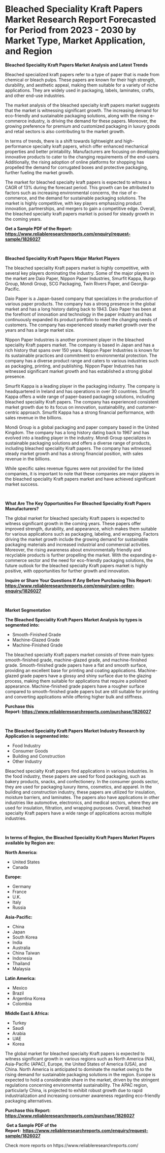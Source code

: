 <p><h1>Bleached Speciality Kraft Papers Market Research Report Forecasted for Period from 2023 -  2030 by Market Type, Market Application, and Region</h1></p><p><strong>Bleached Speciality Kraft Papers Market Analysis and Latest Trends</strong></p>
<p><p>Bleached specialized kraft papers refer to a type of paper that is made from chemical or bleach pulps. These papers are known for their high strength, durability, and aesthetic appeal, making them suitable for a variety of niche applications. They are widely used in packaging, labels, laminates, crafts, and other end-use industries.</p><p>The market analysis of the bleached specialty kraft papers market suggests that the market is witnessing significant growth. The increasing demand for eco-friendly and sustainable packaging solutions, along with the rising e-commerce industry, is driving the demand for these papers. Moreover, the growing preference for premium and customized packaging in luxury goods and retail sectors is also contributing to the market growth.</p><p>In terms of trends, there is a shift towards lightweight and high-performance specialty kraft papers, which offer enhanced mechanical properties and better printability. Manufacturers are focusing on developing innovative products to cater to the changing requirements of the end-users. Additionally, the rising adoption of online platforms for shopping has propelled the demand for corrugated boxes and protective packaging, further fueling the market growth.</p><p>The market for bleached specialty kraft papers is expected to witness a CAGR of 13% during the forecast period. This growth can be attributed to factors such as increasing environmental concerns, the rise of e-commerce, and the demand for sustainable packaging solutions. The market is highly competitive, with key players emphasizing product innovation, partnerships, and mergers to gain a competitive edge. Overall, the bleached specialty kraft papers market is poised for steady growth in the coming years.</p></p>
<p><strong>Get a Sample PDF of the Report:&nbsp; <a href="https://www.reliableresearchreports.com/enquiry/request-sample/1826027">https://www.reliableresearchreports.com/enquiry/request-sample/1826027</a></strong></p>
<p>&nbsp;</p>
<p><strong>Bleached Speciality Kraft Papers Major Market Players</strong></p>
<p><p>The bleached speciality Kraft papers market is highly competitive, with several key players dominating the industry. Some of the major players in the market are Daio Paper, Nippon Paper Industries, Smurfit Kappa, Burgo Group, Mondi Group, SCG Packaging, Twin Rivers Paper, and Georgia-Pacific.</p><p>Daio Paper is a Japan-based company that specializes in the production of various paper products. The company has a strong presence in the global market and has a long history dating back to 1943. Daio Paper has been at the forefront of innovation and technology in the paper industry and has continuously expanded its product portfolio to meet the changing needs of customers. The company has experienced steady market growth over the years and has a large market size.</p><p>Nippon Paper Industries is another prominent player in the bleached speciality Kraft papers market. The company is based in Japan and has a rich history that spans over 150 years. Nippon Paper Industries is known for its sustainable practices and commitment to environmental protection. The company has a diverse product range and caters to various industries such as packaging, printing, and publishing. Nippon Paper Industries has witnessed significant market growth and has established a strong global presence.</p><p>Smurfit Kappa is a leading player in the packaging industry. The company is headquartered in Ireland and has operations in over 30 countries. Smurfit Kappa offers a wide range of paper-based packaging solutions, including bleached speciality Kraft papers. The company has experienced consistent market growth due to its focus on innovation, sustainability, and customer-centric approach. Smurfit Kappa has a strong financial performance, with sales revenue in the billions.</p><p>Mondi Group is a global packaging and paper company based in the United Kingdom. The company has a long history dating back to 1967 and has evolved into a leading player in the industry. Mondi Group specializes in sustainable packaging solutions and offers a diverse range of products, including bleached speciality Kraft papers. The company has witnessed steady market growth and has a strong financial position, with sales revenue in the billions.</p><p>While specific sales revenue figures were not provided for the listed companies, it is important to note that these companies are major players in the bleached speciality Kraft papers market and have achieved significant market success.</p></p>
<p>&nbsp;</p>
<p><strong>What Are The Key Opportunities For Bleached Speciality Kraft Papers Manufacturers?</strong></p>
<p><p>The global market for bleached specialty Kraft papers is expected to witness significant growth in the coming years. These papers offer improved strength, durability, and appearance, which makes them suitable for various applications such as packaging, labeling, and wrapping. Factors driving the market growth include the growing demand for sustainable packaging materials and increased industrial and commercial activities. Moreover, the rising awareness about environmentally friendly and recyclable products is further propelling the market. With the expanding e-commerce sector and the need for eco-friendly packaging solutions, the future outlook for the bleached specialty Kraft papers market is highly positive, with opportunities for further growth and innovation.</p></p>
<p><strong>Inquire or Share Your Questions If Any Before Purchasing This Report: <a href="https://www.reliableresearchreports.com/enquiry/pre-order-enquiry/1826027">https://www.reliableresearchreports.com/enquiry/pre-order-enquiry/1826027</a></strong></p>
<p>&nbsp;</p>
<p><strong>Market Segmentation</strong></p>
<p><strong>The Bleached Speciality Kraft Papers Market Analysis by types is segmented into:</strong></p>
<p><ul><li>Smooth-Finished Grade</li><li>Machine-Glazed Grade</li><li>Machine-Finished Grade</li></ul></p>
<p><p>The bleached specialty Kraft papers market consists of three main types: smooth-finished grade, machine-glazed grade, and machine-finished grade. Smooth-finished grade papers have a flat and smooth surface, providing an excellent base for printing and coating applications. Machine-glazed grade papers have a glossy and shiny surface due to the glazing process, making them suitable for applications that require a polished appearance. Machine-finished grade papers have a rougher surface compared to smooth-finished grade papers but are still suitable for printing and converting applications while offering higher bulk and stiffness.</p></p>
<p><strong>Purchase this Report:&nbsp;<a href="https://www.reliableresearchreports.com/purchase/1826027">https://www.reliableresearchreports.com/purchase/1826027</a></strong></p>
<p>&nbsp;</p>
<p><strong>The Bleached Speciality Kraft Papers Market Industry Research by Application is segmented into:</strong></p>
<p><ul><li>Food Industry</li><li>Consumer Goods</li><li>Building and Construction</li><li>Other Industry</li></ul></p>
<p><p>Bleached specialty Kraft papers find applications in various industries. In the food industry, these papers are used for food packaging, such as bakery products, snacks, and confectionery. In the consumer goods sector, they are used for packaging luxury items, cosmetics, and apparel. In the building and construction industry, these papers are utilized for insulation, moisture barriers, and laminates. The papers also have applications in other industries like automotive, electronics, and medical sectors, where they are used for insulation, filtration, and wrapping purposes. Overall, bleached specialty Kraft papers have a wide range of applications across multiple industries.</p></p>
<p>&nbsp;</p>
<p><strong>In terms of Region, the Bleached Speciality Kraft Papers Market Players available by Region are:</strong></p>
<p>
    <p> <strong> North America: </strong>
        <ul>
            <li>United States</li>
            <li>Canada</li>
        </ul>
        </p> 
    <p> <strong> Europe: </strong>
        <ul>
            <li>Germany</li>
            <li>France</li>
            <li>U.K.</li>
            <li>Italy</li>
            <li>Russia</li>
        </ul>
        </p> 
    <p> <strong> Asia-Pacific: </strong>
        <ul>
            <li>China</li>
            <li>Japan</li>
            <li>South Korea</li>
            <li>India</li>
            <li>Australia</li>
            <li>China Taiwan</li>
            <li>Indonesia</li>
            <li>Thailand</li>
            <li>Malaysia</li>
        </ul>
        </p> 
    <p> <strong> Latin America: </strong>
        <ul>
            <li>Mexico</li>
            <li>Brazil</li>
            <li>Argentina Korea</li>
            <li>Colombia</li>
        </ul>
        </p> 
    <p> <strong> Middle East & Africa: </strong>
        <ul>
            <li>Turkey</li>
            <li>Saudi</li>
            <li>Arabia</li>
            <li>UAE</li>
            <li>Korea</li>
        </ul>
    </p>
    </p>
<p><p>The global market for bleached specialty Kraft papers is expected to witness significant growth in various regions such as North America (NA), Asia-Pacific (APAC), Europe, the United States of America (USA), and China. North America is anticipated to dominate the market owing to the rising demand for sustainable packaging solutions in the region. Europe is expected to hold a considerable share in the market, driven by the stringent regulations concerning environmental sustainability. The APAC region, particularly China, is projected to exhibit robust growth due to rapid industrialization and increasing consumer awareness regarding eco-friendly packaging alternatives.</p></p>
<p><strong>Purchase this Report: <a href="https://www.reliableresearchreports.com/purchase/1826027">https://www.reliableresearchreports.com/purchase/1826027</a></strong></p>
<p>&nbsp;<strong>Get a Sample PDF of the Report:&nbsp;&nbsp;<a href="https://www.reliableresearchreports.com/enquiry/request-sample/1826027">https://www.reliableresearchreports.com/enquiry/request-sample/1826027</a></strong></p>
<p><strong></strong></p>
<p>Check more reports on https://www.reliableresearchreports.com/</p>